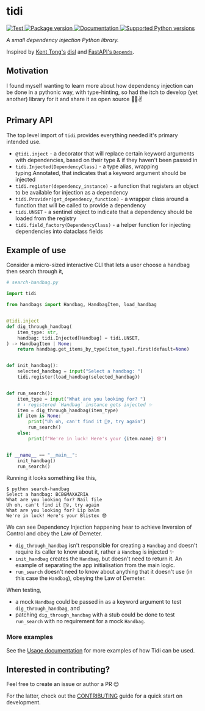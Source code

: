 # tidi

<p>
<a href="https://github.com/pattersam/tidi/actions?query=workflow%3ATest+event%3Apush+branch%3Amain" target="_blank">
    <img src="https://github.com/pattersam/tidi/workflows/Test/badge.svg?event=push&branch=main" alt="Test">
</a>
<a href="https://pypi.org/project/tidi" target="_blank">
    <img src="https://img.shields.io/pypi/v/tidi" alt="Package version">
</a>
<a href="https://pattersam.github.io/tidi/" target="_blank">
    <img src="https://img.shields.io/badge/docs-mkdocs-blue" alt="Documentation">
</a>
<a href="https://pypi.org/project/tidi" target="_blank">
    <img src="https://img.shields.io/pypi/pyversions/tidi.svg?" alt="Supported Python versions">
</a>
</p>

_A small dependency injection Python library._

Inspired by [Kent Tong's](https://github.com/freemant2000)
[disl](https://github.com/freemant2000/disl/tree/main) and
[FastAPI's `Depends`](https://fastapi.tiangolo.com/tutorial/dependencies/).

## Motivation

I found myself wanting to learn more about how dependency injection can be done
in a pythonic way, with type-hinting, so had the itch to develop (yet another) 
library for it and share it as open source 🧑‍💻✌️

## Primary API

The top level import of `tidi` provides everything needed it's primary intended
use.

- `@tidi.inject` - a decorator that will replace certain keyword arguments 
  with dependencies, based on their type & if they haven't been passed in
- `tidi.Injected[DependencyClass]` - a type alias, wrapping typing.Annotated,
  that indicates that a keyword argument should be injected
- `tidi.register(dependency_instance)` - a function that registers an object to
  be available for injection as a dependency
- `tidi.Provider(get_dependency_function)` - a wrapper class around a function 
  that will be called to provide a dependency
- `tidi.UNSET` - a sentinel object to indicate that a dependency should be
  loaded from the registry
- `tidi.field_factory(DependencyClass)` - a helper function for injecting 
  dependencies into dataclass fields

## Example of use

Consider a micro-sized interactive CLI that lets a user choose a handbag then
search through it,

``` py
# search-handbag.py

import tidi

from handbags import Handbag, HandbagItem, load_handbag


@tidi.inject
def dig_through_handbag(
    item_type: str,
    handbag: tidi.Injected[Handbag] = tidi.UNSET,
) -> HandbagItem | None:
    return handbag.get_items_by_type(item_type).first(default=None)


def init_handbag():
    selected_handbag = input("Select a handbag: ")
    tidi.register(load_handbag(selected_handbag))


def run_search():
    item_type = input("What are you looking for? ")
    # ⬇️ registered `Handbag` instance gets injected ✨
    item = dig_through_handbag(item_type)
    if item is None:
        print("Uh oh, can't find it 🤷‍♀️, try again")
        run_search()
    else:
        print(f"We're in luck! Here's your {item.name} 😎")


if __name__ == "__main__":
    init_handbag()
    run_search()
```

Running it looks something like this,

```
$ python search-handbag
Select a handbag: BCBGMAXAZRIA
What are you looking for? Nail file
Uh oh, can't find it 🤷‍♀️, try again
What are you looking for? Lip balm
We're in luck! Here's your Blistex 😎
```

We can see Dependency Injection happening hear to achieve Inversion of Control
and obey the Law of Demeter.

* `dig_through_handbag` isn't responsible for creating a `Handbag` and doesn't
  require its caller to know about it, rather a `Handbag` is injected ✨
* `init_handbag` creates the `Handbag`, but doesn't need to return it. An
  example of separating the app initialisation from the main logic.
* `run_search` doesn't need to know about anything that it doesn't use (in this
  case the `Handbag`), obeying the Law of Demeter.

When testing,

* a mock `Handbag` could be passed in as a keyword argument to test 
  `dig_through_handbag`, and
* patching `dig_through_handbag` with a stub could be done to test `run_search`
  with no requirement for a mock `Handbag`.

### More examples

See the [Usage documentation](https://pattersam.github.io/tidi/usage/) for more
examples of how Tidi can be used.

## Interested in contributing?

Feel free to create an issue or author a PR 😊

For the latter, check out the [CONTRIBUTING](CONTRIBUTING.md) guide for a quick
start on development.
